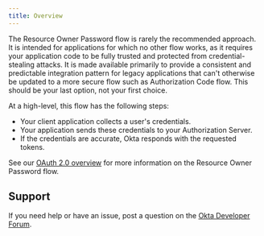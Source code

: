 ```yaml
---
title: Overview
---
```


The Resource Owner Password flow is rarely the recommended approach. It is intended for applications for which no other flow works, as it requires your application code to be fully trusted and protected from credential-stealing attacks. It is made available primarily to provide a consistent and predictable integration pattern for legacy applications that can't otherwise be updated to a more secure flow such as Authorization Code flow. This should be your last option, not your first choice.

At a high-level, this flow has the following steps:

- Your client application collects a user's credentials.
- Your application sends these credentials to your Authorization Server.
- If the credentials are accurate, Okta responds with the requested tokens.

See our [OAuth 2.0 overview](/docs/concepts/oauth-openid/#resource-owner-password-flow) for more information on the Resource Owner Password flow.

## Support

If you need help or have an issue, post a question on the [Okta Developer Forum](https://devforum.okta.com).

<NextSectionLink/>
